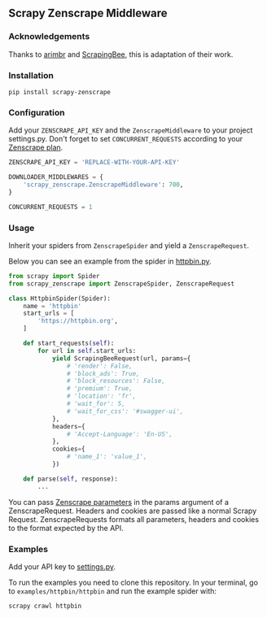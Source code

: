 ## Scrapy Zenscrape Middleware

### Acknowledgements

Thanks to [arimbr](https://github.com/arimbr) and [ScrapingBee](https://github.com/ScrapingBee/scrapy-scrapingbee), this is adaptation of their work.

### Installation

`pip install scrapy-zenscrape`

### Configuration

Add your `ZENSCRAPE_API_KEY` and the `ZenscrapeMiddleware` to your project settings.py. Don't forget to set `CONCURRENT_REQUESTS` according to your [Zenscrape plan](https://zenscrape.com/#pricingSection).

```python
ZENSCRAPE_API_KEY = 'REPLACE-WITH-YOUR-API-KEY'

DOWNLOADER_MIDDLEWARES = {
    'scrapy_zenscrape.ZenscrapeMiddleware': 700,
}

CONCURRENT_REQUESTS = 1
```

### Usage

Inherit your spiders from `ZenscrapeSpider` and yield a `ZenscrapeRequest`.

Below you can see an example from the spider in [httpbin.py](examples/httpbin/httpbin/spiders/httpbin.py).

```python
from scrapy import Spider
from scrapy_zenscrape import ZenscrapeSpider, ZenscrapeRequest

class HttpbinSpider(Spider):
    name = 'httpbin'
    start_urls = [
        'https://httpbin.org',
    ]

    def start_requests(self):
        for url in self.start_urls:
            yield ScrapingBeeRequest(url, params={
                # 'render': False,
                # 'block_ads': True,
                # 'block_resources': False,
                # 'premium': True,
                # 'location': 'fr',
                # 'wait_for': 5,
                # 'wait_for_css': '#swagger-ui',
            },
            headers={
                # 'Accept-Language': 'En-US',
            },
            cookies={
                # 'name_1': 'value_1',
            })

    def parse(self, response):
        ...
```

You can pass [Zenscrape parameters](https://app.zenscrape.com/documentation) in the params argument of a ZenscrapeRequest. Headers and cookies are passed like a normal Scrapy Request. ZenscrapeRequests formats all parameters, headers and cookies to the format expected by the API.

### Examples

Add your API key to [settings.py](examples/httpbin/httpbin/settings.py).

To run the examples you need to clone this repository. In your terminal, go to `examples/httpbin/httpbin` and run the example spider with:

```bash
scrapy crawl httpbin
```
